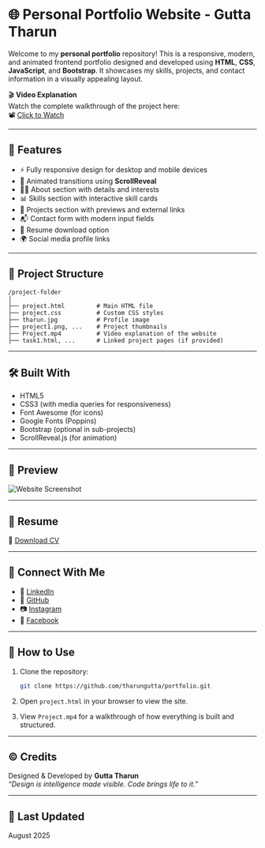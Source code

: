 # 🌐 Personal Portfolio Website - Gutta Tharun

Welcome to my **personal portfolio** repository! This is a responsive, modern, and animated frontend portfolio designed and developed using **HTML**, **CSS**, **JavaScript**, and **Bootstrap**. It showcases my skills, projects, and contact information in a visually appealing layout.

🎬 **Video Explanation**  
Watch the complete walkthrough of the project here:  
📽️ [Click to Watch](./Project.mp4)

---

## 🚀 Features

- ⚡ Fully responsive design for desktop and mobile devices
- 🎨 Animated transitions using **ScrollReveal**
- 🧑‍💻 About section with details and interests
- 📊 Skills section with interactive skill cards
- 💼 Projects section with previews and external links
- 📬 Contact form with modern input fields
- 📎 Resume download option
- 🌍 Social media profile links

---

## 📁 Project Structure

```
/project-folder
│
├── project.html         # Main HTML file
├── project.css          # Custom CSS styles
├── tharun.jpg           # Profile image
├── project1.png, ...    # Project thumbnails
├── Project.mp4          # Video explanation of the website
├── task1.html, ...      # Linked project pages (if provided)
```

---

## 🛠️ Built With

- HTML5
- CSS3 (with media queries for responsiveness)
- Font Awesome (for icons)
- Google Fonts (Poppins)
- Bootstrap (optional in sub-projects)
- ScrollReveal.js (for animation)

---

## 📸 Preview

![Website Screenshot](./project1.png)

---

## 📎 Resume

📄 [Download CV](https://docs.google.com/document/d/1Mo7ZWPiztQnWugnZAFv5ME_WvPdJSX_J/edit?usp=sharing&ouid=113968343891860469542&rtpof=true&sd=true)

---

## 🔗 Connect With Me

- 💼 [LinkedIn](https://www.linkedin.com/in/tharun-gutta-2a24b4251/)
- 🐙 [GitHub](https://github.com/tharungutta)
- 📷 [Instagram](https://www.instagram.com/tharun_gutta__018/)
- 📘 [Facebook](https://www.facebook.com/profile.php?id=61551035133995)

---

## 📌 How to Use

1. Clone the repository:
   ```bash
   git clone https://github.com/tharungutta/portfolio.git
   ```

2. Open `project.html` in your browser to view the site.

3. View `Project.mp4` for a walkthrough of how everything is built and structured.

---

## ©️ Credits

Designed & Developed by **Gutta Tharun**  
_“Design is intelligence made visible. Code brings life to it.”_

---

## 📅 Last Updated

August 2025